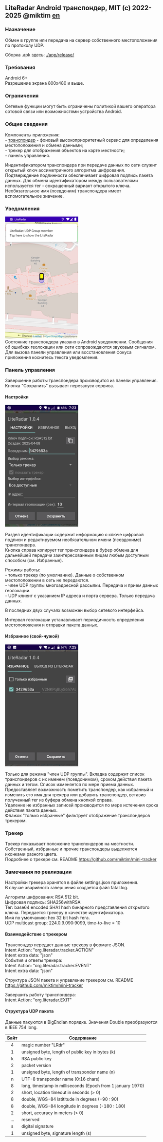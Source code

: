 ## LiteRadar Android транспондер, MIT (c) 2022-2025 @miktim [en](./README.md)

### Назначение  
Обмен в группе или передача на сервер собственного местоположения по протоколу UDP.  

Сборка .apk здесь: [./app/release/](./app/release/)  

### Требования  
Android 6+  
Разрешение экрана 800х480 и выше.   

### Ограничения
Сетевые функции могут быть ограничены политикой вашего оператора сотовой связи или возможностями устройства Android.  

### Общие сведения  
Компоненты приложения:  
\- [транспондер](https://ru.ruwiki.ru/wiki/%D0%90%D0%97%D0%9D-%D0%92) - фоновый высокоприоритетный сервис для определения местоположения и обмена данными;  
\- трекер для отображения объектов на карте местности;  
\- панель управления.  

Индентификатором транспондера при передаче данных по сети служит открытый ключ ассиметричного алгоритма шифрования. Подтверждение подлинности обеспечивает цифровая подпись пакета данных. Для обмена идентификатором между пользователями используется тег - сокращенный вариант открытого ключа.  
Необязательное имя (псевдоним) транспондера имеет вспомогательное значение.  

### Уведомления
<img
  src="./markdown/notification.png"
  alt="Notification" height=400 width=240/>  
Состояние транспондера указано в Android уведомлении. Сообщения об ошибках геолокации или сети сопровождаются звуковым сигналом.  
Для вызова панели управления или восстановления фокуса приложения коснитесь текста уведомления.  

### Панель управления  
Завершение работы транспондера производится из панели управления.  
Кнопка "Сохранить" вызывает перезапуск сервиса.

#### Настройки
<img src="./markdown/settings-ru.png" 
     alt="Settings" height=400 width=240/>  

Раздел идентификации содержит информацию о ключе цифровой подписи и редактируемом необязательном имени (псевдониме) транспондера.  
Кнопка справа копирует тег транспондера в буфер обмена для дальнейшей передачи заинтересованным лицам любым доступным способом (см. Избранные).  
 
Режимы работы:  
\- только трекер (по умолчанию). Данные о собственном местоположении в сеть не передаются.  
\- член UDP группы многоадресной рассылки. Передача и прием данных геолокации.  
\- UDP клиент с указанием IP адреса и порта сервера. Только передача данных.  

В последних двух случаях возможен выбор сетевого интерфейса.  

Интервал геолокации устанавливает периодичность определения местоположения и отправки пакета данных.  

#### Избранное (свой-чужой)
<img src="./markdown/favorites-ru.png" 
     alt="Settings" height=400 width=240/>  

Только для режима "член UDP группы". Вкладка содержит список транспондеров с их именем (псевдонимом), сроком действия пакета данных и тегом. Список изменяется по мере приема данных.  
Предоставляет возможность пометить транспондер, как избранный и изменить его имя для трекера или добавить транспондер, вставив полученный тег из буфера обмена кнопкой справа.  
Удаление не избранных записей производится по мере истечения срока действия пакета данных.  
Флажок "только избранные" фильтрует отображение транспондеров трекером.  

### Трекер
Трекер показывает положение транспондеров на местности. Собственный, избранные и прочие транспондеры выделяются иконками разного цвета.  
Подробнее о трекере см. README https://github.com/miktim/mini-tracker  

### Замечания по реализации

Настройки трекера хранятся в файле settings.json приложения.  
В случае аварийного завершения создается файл fatal.log.

Алгоритм шифрования: RSA 512 bit.  
Цифровая подпись: SHA256withRSA  
Тег: base64 encoded SHA1 hash бинарного представления открытого ключа. Передается трекеру в качестве идентификатора.     
Имя по умолчанию: hex 32 bit hash тега.  
UDP multicast group: 224.0.9.090:9099, time-to-live = 10  

#### Взаимодействие с трекером  
Транспондер передает данные трекеру в формате JSON.  
Intent Action: "org.literadar.tracker.ACTION"  
Intent extra data: "json"  
События и ответы трекера:  
Intent Action: "org.literadar.tracker.EVENT"  
Intent extra data: "json"  

Структура JSON пакета и управление трекером см. README https://github.com/miktim/mini-tracker  

Завершить работу транспондера:  
Intent Action: "org.literadar.EXIT"  


#### Структура UDP пакета  
Данные пакуются в BigEndian порядке. Значения Double преобразуются в IEEE 754 long.


| Байт | Содержание |
|:----:|------------|
| 4    | magic number "LRdr" |
| 1    | unsigned byte, length of public key in bytes (k) |
| k    | RSA public key |
| 2    | packet version |
| 1    | unsigned byte, length of transponder name (n) |
| n    | UTF-8 transponder name (0:16 chars) |
| 8    | long, timestamp in milliseconds (Epoch from 1 january 1970) |
| 2    | short, location timeout in seconds (> 0) |
| 8    | double, WGS-84 latititude in degrees (-90 : 90) |
| 8    | double, WGS-84 longitude in degrees (-180 : 180) |
| 2    | short, accuracy in meters (> 0)|
| ...  | reserved |
| s    | digital signature |
| 1    | unsigned byte, signature length (s) |  


